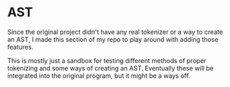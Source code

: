 # AST

Since the original project didn't have any real tokenizer or a way to create an AST,
I made this section of my repo to play around with adding those features.

This is mostly just a sandbox for testing different methods of proper tokenizing and
some ways of creating an AST.  Eventually these will be integrated into the original
program, but it might be a ways off.
